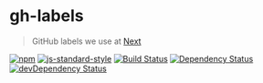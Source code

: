 # gh-labels

> GitHub labels we use at [Next](http://www.wearenext.co.za/)

[![npm](http://img.shields.io/npm/v/@next/gh-labels.svg?style=flat)](https://www.npmjs.com/package/@next/gh-labels)
[![js-standard-style](https://img.shields.io/badge/code%20style-standard-brightgreen.svg?style=flat)](https://github.com/feross/standard)
[![Build Status](https://travis-ci.org/we-are-next/gh-labels.svg?branch=master)](https://travis-ci.org/we-are-next/gh-labels)
[![Dependency Status](https://david-dm.org/we-are-next/gh-labels.svg)](https://david-dm.org/we-are-next/gh-labels)
[![devDependency Status](https://david-dm.org/we-are-next/gh-labels/dev-status.svg)](https://david-dm.org/we-are-next/gh-labels#info=devDependencies)
